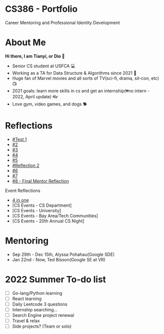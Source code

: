 # CS386 - Portfolio 
Career Mentoring and Professional Identity Development

# About Me
**Hi there, I am Tianyi, or Dio 👋**
- Senior CS student at USFCA 💻
- Working as a TA for Data Structure & Algorithms since 2021 👣
- Huge fan of Marvel movies and all sorts of TV(sci-fi, drama, sit-con, etc) 📺
- 2021 goals: learn more skills in cs and get an internship(💔no intern - 2022, April update) 👓
- Love gym, video games, and dogs 🐕

# Reflections
- [#Test 1]([https://github.com/DioFeng/DioFeng.github.io/blob/master/Reflections/%231.md](https://github.com/tianyihuang0719/testRepo))
- [#2](https://github.com/DioFeng/DioFeng.github.io/blob/master/Reflections/%232.md)
- [#3](https://github.com/DioFeng/DioFeng.github.io/blob/master/Reflections/%233.md)
- [#4](https://github.com/DioFeng/DioFeng.github.io/blob/master/Reflections/%234.md)
- [#5](https://github.com/DioFeng/DioFeng.github.io/blob/master/Reflections/%235.md)
- [#Reflection 2](https://github.com/DioFeng/DioFeng.github.io/blob/master/Reflections/%236.md)
- [#6](https://github.com/DioFeng/DioFeng.github.io/blob/master/Reflections/%237.md)
- [#7](https://github.com/DioFeng/DioFeng.github.io/blob/master/Reflections/%238.md)
- [#8 - Final Mentor Reflection](https://github.com/DioFeng/DioFeng.github.io/blob/master/Reflections/%239.md)

Event Reflections
- [4 in one](https://docs.google.com/document/d/17HYbPCgvWv8XrTwRDK9bHhL2ju0m6s1FVZy0AoFPtLc/edit)
- [CS Events - CS Department]
- [CS Events - University]
- [CS Events - Bay Area/Tech Communities]
- [CS Events - 20th Annual CS Night]

# Mentoring
- Sep 29th - Dec 15th, Alyssa Pohahau(Google SDE)
- Jan 22nd - Now, Ted Bisson(Google SE at VR)

# 2022 Summer To-do list
- [ ] Go-lang/Python learning
- [ ] React learning
- [ ] Daily Leetcode 3 questions
- [ ] Internship searching...
- [ ] Search Engine project renewal
- [ ] Travel & relax
- [ ] Side projects? (Team or solo)
